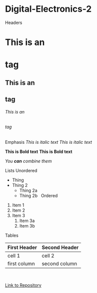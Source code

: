# Digital-Electronics-2 

Headers
# This is an <h1> tag
## This is an <h2> tag
###### This is an <h6> tag
  
Emphasis
*This is italic text*
_This is italic text_

**This is Bold text**
__This is Bold text__

_You **can** combine them_

Lists
Unordered
* Thing
* Thing 2
  * Thing 2a
  * Thing 2b
&nbsp;
Ordered
1. Item 1
1. Item 2
1. Item 3
   1. Item 3a
   1. Item 3b
   
   
Tables

First Header | Second Header
------------ | -------------
 cell 1 | cell 2
first column | second column


 &nbsp;

 
[Link to Repository](https://github.com/xjemel06/Digital-Electronics-2)
